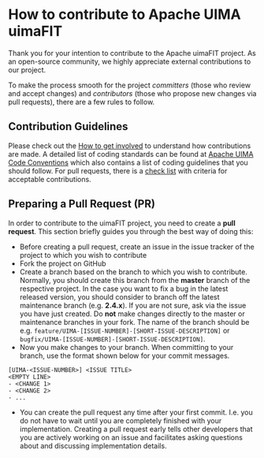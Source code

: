 # How to contribute to Apache UIMA uimaFIT

Thank you for your intention to contribute to the Apache uimaFIT project. As an open-source 
community, we highly appreciate external contributions to our project.

To make the process smooth for the project *committers* (those who review and accept changes) and *contributors* (those who propose new changes via pull requests), there are a few rules to follow.

## Contribution Guidelines

Please check out the [How to get involved](https://uima.apache.org/get-involved.html) to understand how contributions are made. 
A detailed list of coding standards can be found at [Apache UIMA Code Conventions](https://uima.apache.org/codeConventions.html) which also contains a list of coding guidelines that you should follow.
For pull requests, there is a [check list](PULL_REQUEST_TEMPLATE.md) with criteria for acceptable contributions.

## Preparing a Pull Request (PR)

In order to contribute to the uimaFIT project, you need to create a **pull request**. This section
briefly guides you through the best way of doing this:

* Before creating a pull request, create an issue in the issue tracker of the project to which
  you wish to contribute
* Fork the project on GitHub
* Create a branch based on the branch to which you wish to contribute. Normally, you should create
  this branch from the **master** branch of the respective project. In the case you want to fix
  a bug in the latest released version, you should consider to branch off the latest maintenance
  branch (e.g. **2.4.x**). If you are not sure, ask via the issue you have just created. Do **not**
  make changes directly to the master or maintenance branches in your fork. The name of the branch
  should be e.g. `feature/UIMA-[ISSUE-NUMBER]-[SHORT-ISSUE-DESCRIPTION]` or `bugfix/UIMA-[ISSUE-NUMBER]-[SHORT-ISSUE-DESCRIPTION]`.
* Now you make changes to your branch. When committing to your branch, use the format shown below
  for your commit messages.
```
[UIMA-<ISSUE-NUMBER>] <ISSUE TITLE>
<EMPTY LINE>
- <CHANGE 1>
- <CHANGE 2>
- ...
```
* You can create the pull request any time after your first commit. I.e. you do not have to wait
  until you are completely finished with your implementation. Creating a pull request early 
  tells other developers that you are actively working on an issue and facilitates asking questions
  about and discussing implementation details.